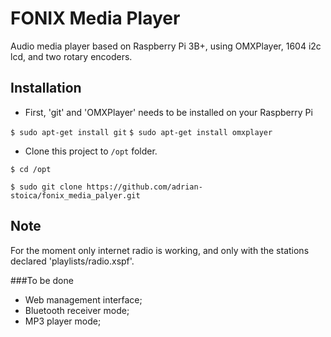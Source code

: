 # FONIX Media Player

Audio media player based on Raspberry Pi 3B+, using OMXPlayer, 1604 i2c lcd, and two rotary encoders.

## Installation

* First, 'git' and 'OMXPlayer' needs to be installed on your Raspberry Pi

`$ sudo apt-get install git`
`$ sudo apt-get install omxplayer`

* Clone this project to `/opt` folder.

`$ cd /opt`

`$ sudo git clone https://github.com/adrian-stoica/fonix_media_palyer.git`

## Note

For the moment only internet radio is working, and only with the stations declared 'playlists/radio.xspf'.

###To be done

* Web management interface;
* Bluetooth receiver mode;
* MP3 player mode;
